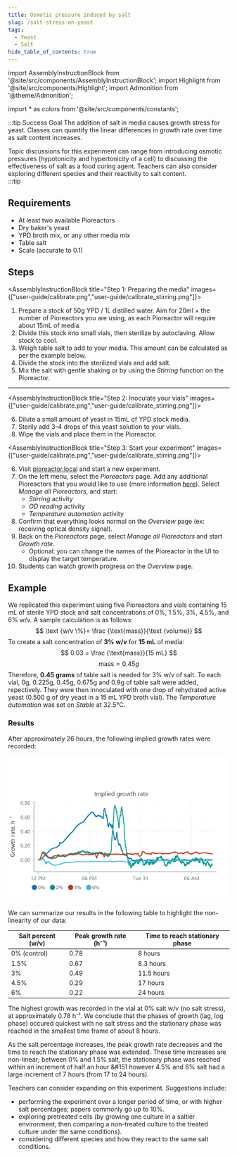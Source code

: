 ```yaml
---
title: Osmotic pressure induced by salt
slug: /salt-stress-on-yeast
tags: 
  - Yeast
  - Salt
hide_table_of_contents: true
---
```


import AssemblyInstructionBlock from '@site/src/components/AssemblyInstructionBlock';
import Highlight from '@site/src/components/Highlight';
import Admonition from '@theme/Admonition';

import * as colors from '@site/src/components/constants';

:::tip Success Goal
The addition of salt in media causes growth stress for yeast. Classes can quantify the linear differences in growth rate over time as salt content increases. 

Topic discussions for this experiment can range from introducing osmotic pressures (hypotonicity and hypertonicity of a cell) to discussing the effectiveness of salt as a food curing agent. Teachers can also consider exploring different species and their reactivity to salt content.  
:::tip

## Requirements

*	At least two available Pioreactors
*	Dry baker's yeast
*   YPD broth mix, or any other media mix
*	Table salt 
*	Scale (accurate to 0.1)

## Steps

<AssemblyInstructionBlock title="Step 1: Preparing the media" images={["user-guide/calibrate.png","user-guide/calibrate_stirring.png"]}>

1. Prepare a stock of 50g YPD / 1L distilled water. Aim for 20ml × the number of Pioreactors you are using, as each Pioreactor will require about 15mL of media.
2. Divide this stock into small vials, then sterilize by autoclaving. Allow stock to cool.
2. Weigh table salt to add to your media. This amount can be calculated as per the example below.
4. Divide the stock into the sterilized vials and add salt.
5. Mix the salt with gentle shaking or by using the _Stirring_ function on the Pioreactor. 


</AssemblyInstructionBlock>

-----

<AssemblyInstructionBlock title="Step 2: Inoculate your vials" images={["user-guide/calibrate.png","user-guide/calibrate_stirring.png"]}>

6. Dilute a small amount of yeast in 15mL of YPD stock media. 
7. Sterily add 3-4 drops of this yeast solution to your vials. 
8. Wipe the vials and place them in the Pioreactor.

</AssemblyInstructionBlock>

<AssemblyInstructionBlock title="Step 3: Start your experiment" images={["user-guide/calibrate.png","user-guide/calibrate_stirring.png"]}>

6.  Visit [pioreactor.local](http://pioreactor.local) and start a new experiment.
7.  On the left menu, select the _Pioreactors_ page. Add any additional Pioreactors that you would like to use (more information [here](/user-guide/create-cluster)). Select _Manage all Pioreactors_, and start:
	*	_Stirring_ activity
	*	_OD reading_ activity
	*	_Temperature automation_ activity 
8.  Confirm that everything looks normal on the _Overview_ page (ex: receiving optical density signal).
9.	Back on the _Pioreactors_ page, select _Manage all Pioreactors_ and start _Growth rate_. 
	* Optional: you can change the names of the Pioreactor in the UI to display the target temperature.
11.  Students can watch growth progress on the _Overview_ page. 


</AssemblyInstructionBlock>





## Example

We replicated this experiment using five Pioreactors and vials containing 15 mL of sterile YPD stock and salt concentrations of 0%, 1.5%, 3%, 4.5%, and 6% w/v. 
A sample calculation is as follows:
$$
\text {w/v \%}= \frac {\text{mass}}{\text {volume}} 
$$
To create a salt concentration of **3% w/v** for **15 mL** of media:
$$
0.03 = \frac {\text{mass}}{15 mL} 
$$
$$
\text {mass} = 0.45 g
$$
Therefore, **0.45 grams** of table salt is needed for 3% w/v of salt.
To each vial, 0g, 0.225g, 0.45g, 0.675g and 0.9g of table salt were added, repectively. They were then innoculated with one drop of rehydrated active yeast (0.500 g of dry yeast in a 15 mL YPD broth vial). The _Temperature automation_ was set on _Stable_ at 32.5°C. 

### Results

After approximately 26 hours, the following implied growth rates were recorded: 

![](/img/experiments/salt_growth_rate.png)

We can summarize our results in the following table to highlight the non-linearity of our data: 

|Salt percent (w/v)|Peak growth rate (h⁻¹)|Time to reach stationary phase|
|------------------|--------------|----------------------|
|0% (control) |0.78|8 hours|
|1.5%|0.67|8.3 hours|
|3%|0.49|11.5 hours|
|4.5%|0.29|17 hours|
|6%|0.22|24 hours|

The highest growth was recorded in the vial at 0% salt w/v (no salt stress), at approximately 0.78 h⁻¹. We conclude that the phases of growth (lag, log phase) occured quickest with no salt stress and the stationary phase was reached in the smallest time frame of about 8 hours. 

As the salt percentage increases, the peak growth rate decreases and the time to reach the stationary phase was extended. These time increases are non-linear; between 0% and 1.5% salt, the stationary phase was reached within an increment of half an hour &#151 however 4.5% and 6% salt had a large increment of 7 hours (from 17 to 24 hours). 

Teachers can consider expanding on this experiment. Suggestions include:  
* performing the experiment over a longer period of time, or with higher salt percentages; papers commonly go up to 10%. 
* exploring pretreated cells (by growing one culture in a saltier environment, then comparing a non-treated culture to the treated culture under the same conditions).
* considering different species and how they react to the same salt conditions.